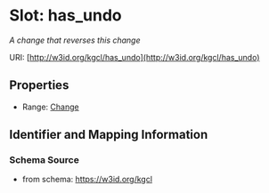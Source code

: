 # Slot: has_undo
_A change that reverses this change_


URI: [http://w3id.org/kgcl/has_undo](http://w3id.org/kgcl/has_undo)



<!-- no inheritance hierarchy -->


## Properties

 * Range: [Change](Change.md)



## Identifier and Mapping Information







### Schema Source


* from schema: https://w3id.org/kgcl



